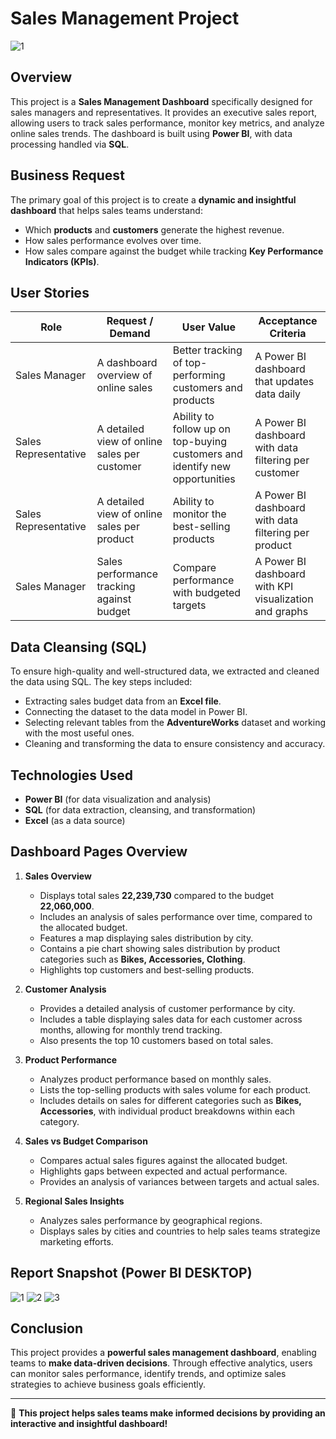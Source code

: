 # Sales Management Project
![1](https://github.com/user-attachments/assets/233bf505-9602-43b9-bf59-9081febbb627)

## Overview

This project is a **Sales Management Dashboard** specifically designed for sales managers and representatives. It provides an executive sales report, allowing users to track sales performance, monitor key metrics, and analyze online sales trends. The dashboard is built using **Power BI**, with data processing handled via **SQL**.

## Business Request

The primary goal of this project is to create a **dynamic and insightful dashboard** that helps sales teams understand:

- Which **products** and **customers** generate the highest revenue.
- How sales performance evolves over time.
- How sales compare against the budget while tracking **Key Performance Indicators (KPIs)**.

## User Stories

| Role                 | Request / Demand                             | User Value                                                                  | Acceptance Criteria                                    |
| -------------------- | -------------------------------------------- | --------------------------------------------------------------------------- | ------------------------------------------------------ |
| Sales Manager        | A dashboard overview of online sales         | Better tracking of top-performing customers and products                    | A Power BI dashboard that updates data daily           |
| Sales Representative | A detailed view of online sales per customer | Ability to follow up on top-buying customers and identify new opportunities | A Power BI dashboard with data filtering per customer  |
| Sales Representative | A detailed view of online sales per product  | Ability to monitor the best-selling products                                | A Power BI dashboard with data filtering per product   |
| Sales Manager        | Sales performance tracking against budget    | Compare performance with budgeted targets                                   | A Power BI dashboard with KPI visualization and graphs |

## Data Cleansing (SQL)

To ensure high-quality and well-structured data, we extracted and cleaned the data using SQL. The key steps included:

- Extracting sales budget data from an **Excel file**.
- Connecting the dataset to the data model in Power BI.
- Selecting relevant tables from the **AdventureWorks** dataset and working with the most useful ones.
- Cleaning and transforming the data to ensure consistency and accuracy.

## Technologies Used

- **Power BI** (for data visualization and analysis)
- **SQL** (for data extraction, cleansing, and transformation)
- **Excel** (as a data source)

## Dashboard Pages Overview

1. **Sales Overview**  
   - Displays total sales **22,239,730** compared to the budget **22,060,000**.  
   - Includes an analysis of sales performance over time, compared to the allocated budget.  
   - Features a map displaying sales distribution by city.  
   - Contains a pie chart showing sales distribution by product categories such as **Bikes, Accessories, Clothing**.  
   - Highlights top customers and best-selling products.

2. **Customer Analysis**  
   - Provides a detailed analysis of customer performance by city.  
   - Includes a table displaying sales data for each customer across months, allowing for monthly trend tracking.  
   - Also presents the top 10 customers based on total sales.

3. **Product Performance**  
   - Analyzes product performance based on monthly sales.  
   - Lists the top-selling products with sales volume for each product.  
   - Includes details on sales for different categories such as **Bikes, Accessories**, with individual product breakdowns within each category.

4. **Sales vs Budget Comparison**  
   - Compares actual sales figures against the allocated budget.  
   - Highlights gaps between expected and actual performance.  
   - Provides an analysis of variances between targets and actual sales.

5. **Regional Sales Insights**  
   - Analyzes sales performance by geographical regions.  
   - Displays sales by cities and countries to help sales teams strategize marketing efforts.
## Report Snapshot (Power BI DESKTOP)

![1](https://github.com/user-attachments/assets/a60a9b9e-21a8-4091-8a32-648048c51c11)
![2](https://github.com/user-attachments/assets/fe57abe8-d0b9-439a-a345-b8a59fb0df79)
![3](https://github.com/user-attachments/assets/48aecf6b-e602-46e5-a70d-122606ece39b)

## Conclusion

This project provides a **powerful sales management dashboard**, enabling teams to **make data-driven decisions**. Through effective analytics, users can monitor sales performance, identify trends, and optimize sales strategies to achieve business goals efficiently.

---

🔹 **This project helps sales teams make informed decisions by providing an interactive and insightful dashboard!**

